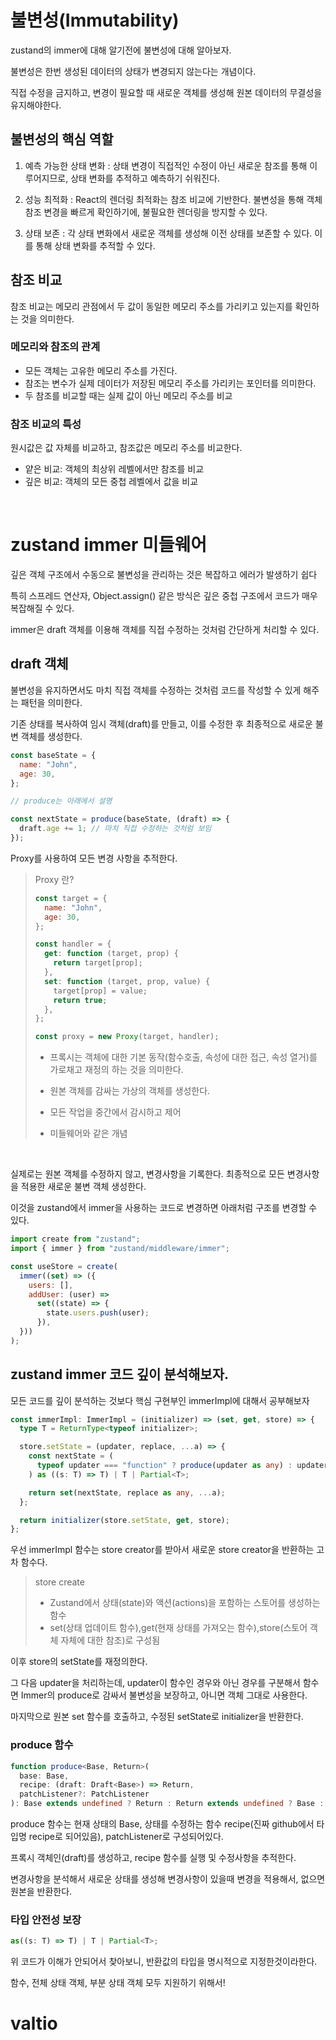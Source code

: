 # 불변성(Immutability)

zustand의 immer에 대해 알기전에 불변성에 대해 알아보자.

불변성은 한번 생성된 데이터의 상태가 변경되지 않는다는 개념이다.

직접 수정을 금지하고, 변경이 필요할 때 새로운 객체를 생성해 원본 데이터의 무결성을 유지해야한다.

## 불변성의 핵심 역할

1. 예측 가능한 상태 변화 : 상태 변경이 직접적인 수정이 아닌 새로운 참조를 통해 이루어지므로, 상태 변화를 추적하고 예측하기 쉬워진다.

2. 성능 최적화 : React의 렌더링 최적화는 참조 비교에 기반한다. 불변성을 통해 객체 참조 변경을 빠르게 확인하기에, 불필요한 렌더링을 방지할 수 있다.

3. 상태 보존 : 각 상태 변화에서 새로운 객체를 생성해 이전 상태를 보존할 수 있다. 이를 통해 상태 변화를 추적할 수 있다.

## 참조 비교

참조 비교는 메모리 관점에서 두 값이 동일한 메모리 주소를 가리키고 있는지를 확인하는 것을 의미한다.

### 메모리와 참조의 관계

- 모든 객체는 고유한 메모리 주소를 가진다.
- 참조는 변수가 실제 데이터가 저장된 메모리 주소를 가리키는 포인터를 의미한다.
- 두 참조를 비교할 때는 실제 값이 아닌 메모리 주소를 비교

### 참조 비교의 특성

원시값은 값 자체를 비교하고, 참조값은 메모리 주소를 비교한다.

- 얕은 비교: 객체의 최상위 레벨에서만 참조를 비교
- 깊은 비교: 객체의 모든 중첩 레벨에서 값을 비교

<br>

# zustand immer 미들웨어

깊은 객체 구조에서 수동으로 불변성을 관리하는 것은 복잡하고 에러가 발생하기 쉽다

특히 스프레드 연산자, Object.assign() 같은 방식은 깊은 중첩 구조에서 코드가 매우 복잡해질 수 있다.

immer은 draft 객체를 이용해 객체를 직접 수정하는 것처럼 간단하게 처리할 수 있다.

## draft 객체

불변성을 유지하면서도 마치 직접 객체를 수정하는 것처럼 코드를 작성할 수 있게 해주는 패턴을 의미한다.

기존 상태를 복사하여 임시 객체(draft)를 만들고, 이를 수정한 후 최종적으로 새로운 불변 객체를 생성한다.

```javascript
const baseState = {
  name: "John",
  age: 30,
};

// produce는 아래에서 설명

const nextState = produce(baseState, (draft) => {
  draft.age += 1; // 마치 직접 수정하는 것처럼 보임
});
```

Proxy를 사용하여 모든 변경 사항을 추적한다.

> Proxy 란?
>
> ```javascript
> const target = {
>   name: "John",
>   age: 30,
> };
>
> const handler = {
>   get: function (target, prop) {
>     return target[prop];
>   },
>   set: function (target, prop, value) {
>     target[prop] = value;
>     return true;
>   },
> };
>
> const proxy = new Proxy(target, handler);
> ```
>
> - 프록시는 객체에 대한 기본 동작(함수호출, 속성에 대한 접근, 속성 열거)를 가로채고 재정의 하는 것을 의미한다.
>
> - 원본 객체를 감싸는 가상의 객체를 생성한다.
>
> - 모든 작업을 중간에서 감시하고 제어
>
> - 미들웨어와 같은 개념

<br>

실제로는 원본 객체를 수정하지 않고, 변경사항을 기록한다. 최종적으로 모든 변경사항을 적용한 새로운 불변 객체 생성한다.

이것을 zustand에서 immer을 사용하는 코드로 변경하면 아래처럼 구조를 변경할 수 있다.

```javascript
import create from "zustand";
import { immer } from "zustand/middleware/immer";

const useStore = create(
  immer((set) => ({
    users: [],
    addUser: (user) =>
      set((state) => {
        state.users.push(user);
      }),
  }))
);
```

## zustand immer 코드 깊이 분석해보자.

모든 코드를 깊이 분석하는 것보다 핵심 구현부인 immerImpl에 대해서 공부해보자

```typescript
const immerImpl: ImmerImpl = (initializer) => (set, get, store) => {
  type T = ReturnType<typeof initializer>;

  store.setState = (updater, replace, ...a) => {
    const nextState = (
      typeof updater === "function" ? produce(updater as any) : updater
    ) as ((s: T) => T) | T | Partial<T>;

    return set(nextState, replace as any, ...a);
  };

  return initializer(store.setState, get, store);
};
```

우선 immerImpl 함수는 store creator를 받아서 새로운 store creator을 반환하는 고차 함수다.

> store create
>
> - Zustand에서 상태(state)와 액션(actions)을 포함하는 스토어를 생성하는 함수
> - set(상태 업데이트 함수),get(현재 상태를 가져오는 함수),store(스토어 객체 자체에 대한 참조)로 구성됨

이후 store의 setState를 재정의한다.

그 다음 updater을 처리하는데, updater이 함수인 경우와 아닌 경우를 구분해서 함수면 Immer의 produce로 감싸서 불변성을 보장하고, 아니면 객체 그대로 사용한다.

마지막으로 원본 set 함수를 호출하고, 수정된 setState로 initializer을 반환한다.

### produce 함수

```typescript
function produce<Base, Return>(
  base: Base,
  recipe: (draft: Draft<Base>) => Return,
  patchListener?: PatchListener
): Base extends undefined ? Return : Return extends undefined ? Base : Return;
```

produce 함수는 현재 상태의 Base, 상태를 수정하는 함수 recipe(진짜 github에서 타입명 recipe로 되어있음), patchListener로 구성되어있다.

프록시 객체인(draft)를 생성하고, recipe 함수를 실행 및 수정사항을 추적한다.

변경사항을 분석해서 새로운 상태를 생성해 변경사항이 있을때 변경을 적용해서, 없으면 원본을 반환한다.

### 타입 안전성 보장

```typescript
as((s: T) => T) | T | Partial<T>;
```

위 코드가 이해가 안되어서 찾아보니, 반환값의 타입을 명시적으로 지정한것이라한다.

함수, 전체 상태 객체, 부분 상태 객체 모두 지원하기 위해서!

# valtio
